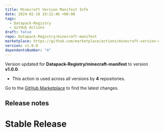 ```yaml
---
title: Minecraft Version Manifest Info
date: 2024-02-16 19:21:46 +00:00
tags:
  - Datapack-Registry
  - GitHub Actions
draft: false
repo: Datapack-Registry/minecraft-manifest
marketplace: https://github.com/marketplace/actions/minecraft-version-manifest-info
version: v1.0.0
dependentsNumber: "4"
---
```



Version updated for **Datapack-Registry/minecraft-manifest** to version **v1.0.0**.
- This action is used across all versions by **4** repositories.

Go to the [GitHub Marketplace](https://github.com/marketplace/actions/minecraft-version-manifest-info) to find the latest changes.

## Release notes

# Stable Release

